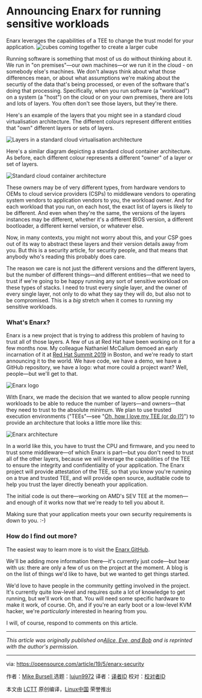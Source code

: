 [#]: collector: (lujun9972)
[#]: translator: ( )
[#]: reviewer: ( )
[#]: publisher: ( )
[#]: url: ( )
[#]: subject: (Announcing Enarx for running sensitive workloads)
[#]: via: (https://opensource.com/article/19/5/enarx-security)
[#]: author: (Mike Bursell  https://opensource.com/users/mikecamel/users/wgarry155)

Announcing Enarx for running sensitive workloads
======
Enarx leverages the capabilities of a TEE to change the trust model for
your application.
![cubes coming together to create a larger cube][1]

Running software is something that most of us do without thinking about it. We run in "on premises"—our own machines—or we run it in the cloud - on somebody else's machines. We don't always think about what those differences mean, or about what assumptions we're making about the securtiy of the data that's being processed, or even of the software that's doing that processing. Specifically, when you run software (a "workload") on a system (a "host") on the cloud or on your own premises, there are lots and lots of layers. You often don't see those layers, but they're there.

Here's an example of the layers that you might see in a standard cloud virtualisation architecture. The different colours represent different entities that "own" different layers or sets of layers.

![Layers in a standard cloud virtualisation architecture][2]

Here's a similar diagram depicting a standard cloud container architecture. As before, each different colour represents a different "owner" of a layer or set of layers.

![Standard cloud container architecture][3]

These owners may be of very different types, from hardware vendors to OEMs to cloud service providers (CSPs) to middleware vendors to operating system vendors to application vendors to you, the workload owner. And for each workload that you run, on each host, the exact list of layers is likely to be different. And even when they're the same, the versions of the layers instances may be different, whether it's a different BIOS version, a different bootloader, a different kernel version, or whatever else.

Now, in many contexts, you might not worry about this, and your CSP goes out of its way to abstract these layers and their version details away from you. But this is a security article, for security people, and that means that anybody who's reading this probably does care.

The reason we care is not just the different versions and the different layers, but the number of different things—and different entities—that we need to trust if we're going to be happy running any sort of sensitive workload on these types of stacks. I need to trust every single layer, and the owner of every single layer, not only to do what they say they will do, but also not to be compromised. This is a _big_ stretch when it comes to running my sensitive workloads.

### What's Enarx?

Enarx is a new project that is trying to address this problem of having to trust all of those layers. A few of us at Red Hat have been working on it for a few months now. My colleague Nathaniel McCallum demoed an early incarnation of it at [Red Hat Summit 2019][4] in Boston, and we're ready to start announcing it to the world. We have code, we have a demo, we have a GitHub repository, we have a logo: what more could a project want? Well, people—but we'll get to that.

![Enarx logo][5]

With Enarx, we made the decision that we wanted to allow people running workloads to be able to reduce the number of layers—and owners—that they need to trust to the absolute minimum. We plan to use trusted execution environments ("TEEs"—see "[Oh, how I love my TEE (or do I?)][6]") to provide an architecture that looks a little more like this:

![Enarx architecture][7]

In a world like this, you have to trust the CPU and firmware, and you need to trust some middleware—of which Enarx is part—but you don't need to trust all of the other layers, because we will leverage the capabilities of the TEE to ensure the integrity and confidentiality of your application. The Enarx project will provide attestation of the TEE, so that you know you're running on a true and trusted TEE, and will provide open source, auditable code to help you trust the layer directly beneath your application.

The initial code is out there—working on AMD's SEV TEE at the momen—and enough of it works now that we're ready to tell you about it.

Making sure that your application meets your own security requirements is down to you. :-)

### How do I find out more?

The easiest way to learn more is to visit the [Enarx GitHub][8].

We'll be adding more information there—it's currently just code—but bear with us: there are only a few of us on the project at the moment. A blog is on the list of things we'd like to have, but we wanted to get things started.

We'd love to have people in the community getting involved in the project. It's currently quite low-level and requires quite a lot of knowledge to get running, but we'll work on that. You will need some specific hardware to make it work, of course. Oh, and if you're an early boot or a low-level KVM hacker, we're _particularly_ interested in hearing from you.

I will, of course, respond to comments on this article.

* * *

_This article was originally published on[Alice, Eve, and Bob][9] and is reprinted with the author's permission._

--------------------------------------------------------------------------------

via: https://opensource.com/article/19/5/enarx-security

作者：[Mike Bursell ][a]
选题：[lujun9972][b]
译者：[译者ID](https://github.com/译者ID)
校对：[校对者ID](https://github.com/校对者ID)

本文由 [LCTT](https://github.com/LCTT/TranslateProject) 原创编译，[Linux中国](https://linux.cn/) 荣誉推出

[a]: https://opensource.com/users/mikecamel/users/wgarry155
[b]: https://github.com/lujun9972
[1]: https://opensource.com/sites/default/files/styles/image-full-size/public/lead-images/cube_innovation_process_block_container.png?itok=vkPYmSRQ (cubes coming together to create a larger cube)
[2]: https://opensource.com/sites/default/files/uploads/classic-cloud-virt-arch-1.png (Layers in a standard cloud virtualisation architecture)
[3]: https://opensource.com/sites/default/files/uploads/cloud-container-arch.png (Standard cloud container architecture)
[4]: https://www.redhat.com/en/summit/2019
[5]: https://opensource.com/sites/default/files/uploads/enarx.png (Enarx logo)
[6]: https://aliceevebob.com/2019/02/26/oh-how-i-love-my-tee-or-do-i/
[7]: https://opensource.com/sites/default/files/uploads/reduced-arch.png (Enarx architecture)
[8]: https://github.com/enarx
[9]: https://aliceevebob.com/2019/05/07/announcing-enarx/
